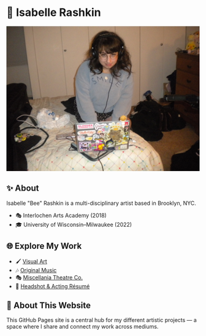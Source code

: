 # 🎨 Isabelle Rashkin  

![Isabelle Rashkin](8DF014C2-8D93-4FFF-A6B5-4DDB2DCAFED5_1_105_c.jpeg)  

## ✨ About  

Isabelle "Bee" Rashkin is a multi-disciplinary artist based in Brooklyn, NYC.  
- 🎭 Interlochen Arts Academy (2018)  
- 🎓 University of Wisconsin–Milwaukee (2022)  

## 🌐 Explore My Work  

- 🖌️ [Visual Art](https://yourwebsite.com/art)  
- 🎶 [Original Music](https://yourwebsite.com/music)  
- 🎭 [Miscellania Theatre Co.](https://yourwebsite.com/theatre)  
- 📸 [Headshot & Acting Résumé](https://yourwebsite.com/resume)  

## 📖 About This Website  

This GitHub Pages site is a central hub for my different artistic projects — a space where I share and connect my work across mediums.  
